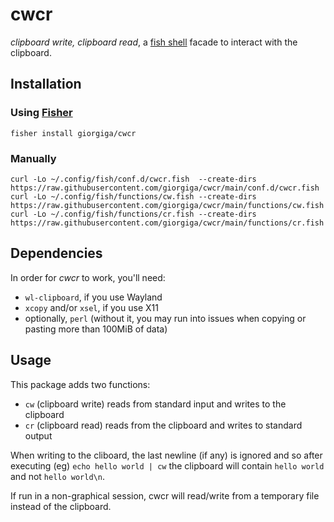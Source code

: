 # cwcr

*clipboard write, clipboard read*, a [fish shell](https://fishshell.com/) facade to interact with the clipboard.

## Installation

### Using [Fisher](https://github.com/jorgebucaran/fisher)

```console
fisher install giorgiga/cwcr
```

### Manually

```fish
curl -Lo ~/.config/fish/conf.d/cwcr.fish  --create-dirs https://raw.githubusercontent.com/giorgiga/cwcr/main/conf.d/cwcr.fish
curl -Lo ~/.config/fish/functions/cw.fish --create-dirs https://raw.githubusercontent.com/giorgiga/cwcr/main/functions/cw.fish
curl -Lo ~/.config/fish/functions/cr.fish --create-dirs https://raw.githubusercontent.com/giorgiga/cwcr/main/functions/cr.fish
```

## Dependencies

In order for *cwcr* to work, you'll need:

* `wl-clipboard`, if you use Wayland
* `xcopy` and/or `xsel`, if you use X11
* optionally, `perl` (without it, you may run into issues when copying or pasting more than 100MiB of data)

## Usage

This package adds two functions:

* `cw` (clipboard write) reads from standard input and writes to the clipboard
* `cr` (clipboard read) reads from the clipboard and writes to standard output

When writing to the cliboard, the last newline (if any) is ignored and so after executing (eg) `echo hello world | cw` the clipboard will contain `hello world` and not `hello world\n`.

If run in a non-graphical session, cwcr will read/write from a temporary file instead of the clipboard.
